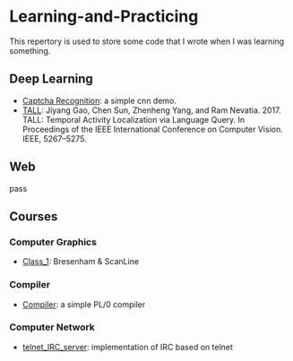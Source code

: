 # Learning-and-Practicing

This repertory is used to store some code that I wrote when I was learning something.

## Deep Learning

- [Captcha Recognition](https://github.com/suxb201/Learning_and_Practicing/tree/master/Deep_Learning/Captcha_Recognition): a simple cnn demo.
- [TALL](https://github.com/suxb201/Learning_and_Practicing/tree/master/Deep_Learning/TALL): Jiyang Gao, Chen Sun, Zhenheng Yang, and Ram Nevatia. 2017. TALL: Temporal
Activity Localization via Language Query. In Proceedings of the IEEE International
Conference on Computer Vision. IEEE, 5267–5275.

## Web

pass

## Courses

### Computer Graphics

- [Class_1](https://github.com/suxb201/Learning_and_Practicing/tree/master/Courses/Computer_Graphics/Class_1): Bresenham & ScanLine

### Compiler
- [Compiler](https://github.com/suxb201/Learning_and_Practicing/tree/master/Courses/Courses/Compiler/exPL): a simple PL/0 compiler


### Computer Network
- [telnet_IRC_server](https://github.com/suxb201/Learning_and_Practicing/tree/master/Courses/Courses/Computer_Network/telnet_IRC_server): implementation of IRC based on telnet
